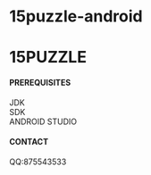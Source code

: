 # 15puzzle-android
<h1>15PUZZLE</h1>
<h4>PREREQUISITES</h4>
JDK<br/>
SDK<br/>
ANDROID STUDIO<br/>
<h4>CONTACT</h4>
QQ:875543533
